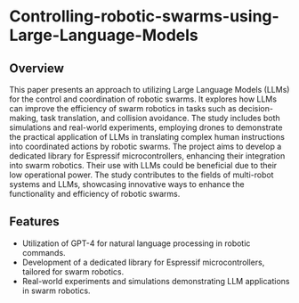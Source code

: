 # Controlling-robotic-swarms-using-Large-Language-Models

## Overview
This paper presents an approach to utilizing Large Language Models (LLMs) for the control and coordination of robotic swarms. It explores how LLMs can improve the efficiency of swarm robotics in tasks such as decision-making, task translation, and collision avoidance. The study includes both simulations and real-world experiments, employing drones to demonstrate the practical application of LLMs in translating complex human instructions into coordinated actions by robotic swarms.
The project aims to develop a dedicated library for Espressif microcontrollers, enhancing their integration into swarm robotics. Their use with LLMs could be beneficial due to their low operational power.
The study contributes to the fields of multi-robot systems and LLMs, showcasing innovative ways to enhance the functionality and efficiency of robotic swarms.

## Features
- Utilization of GPT-4 for natural language processing in robotic commands.
- Development of a dedicated library for Espressif microcontrollers, tailored for swarm robotics.
- Real-world experiments and simulations demonstrating LLM applications in swarm robotics.

